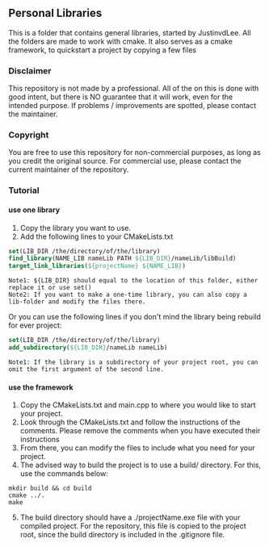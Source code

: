 ## Personal Libraries
This is a folder that contains general libraries, started by JustinvdLee.
All the folders are made to work with cmake.
It also serves as a cmake framework, to quickstart a project by copying a few files

### Disclaimer
This repository is not made by a professional.
All of the on this is done with good intent, but there is NO guarantee that it will work, even for the intended purpose.
If problems / improvements are spotted, please contact the maintainer.

### Copyright
You are free to use this repository for non-commercial purposes, as long as you credit the original source.
For commercial use, please contact the current maintainer of the repository.

### Tutorial
#### use one library
1. Copy the library you want to use.
2. Add the following lines to your CMakeLists.txt
    
```CMake
set(LIB_DIR /the/directory/of/the/library)
find_library(NAME_LIB nameLib PATH ${LIB_DIR}/nameLib/libBuild)
target_link_libraries(${projectName} ${NAME_LIB})
```
```text
Note1: ${LIB_DIR} should equal to the location of this folder, either replace it or use set()
Note2: If you want to make a one-time library, you can also copy a lib-folder and modify the files there.
```
Or you can use the following lines if you don't mind the library being rebuild for ever project:
```CMake
set(LIB_DIR /the/directory/of/the/library)
add_subdirectory(${LIB_DIR}/nameLib nameLib)
```
```text
Note1: If the library is a subdirectory of your project root, you can omit the first argument of the second line.
```

#### use the framework
1. Copy the CMakeLists.txt and main.cpp to where you would like to start your project.
2. Look through the CMakeLists.txt and follow the instructions of the comments.
    Please remove the comments when you have executed their instructions
3. From there, you can modify the files to include what you need for your project.
4. The advised way to build the project is to use a build/ directory. For this, use the commands below:
```shell
mkdir build && cd build
cmake ../.
make
```
5. The build directory should have a ./projectName.exe file with your compiled project. For the repository, this file is copied to the project root, since the build directory is included in the .gitignore file.
